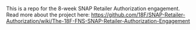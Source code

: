 This is a repo for the 8-week SNAP Retailer Authorization engagement. Read more about the project here: https://github.com/18F/SNAP-Retailer-Authorization/wiki/The-18F-FNS-SNAP-Retailer-Authorization-Engagement 
